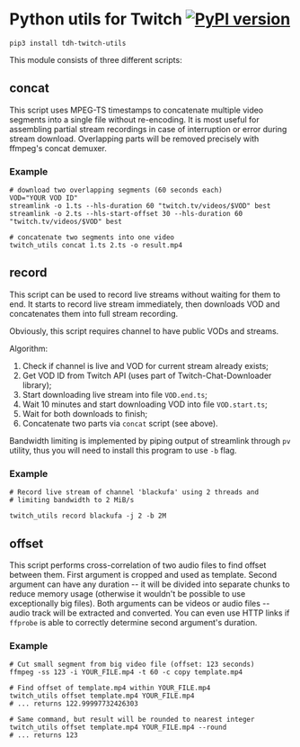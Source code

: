 # Python utils for Twitch [![PyPI version](https://badge.fury.io/py/tdh-twitch-utils.svg)](https://badge.fury.io/py/tdh-twitch-utils)

```
pip3 install tdh-twitch-utils
```

This module consists of three different scripts:

## concat

This script uses MPEG-TS timestamps to concatenate multiple
video segments into a single file without re-encoding. It is
most useful for assembling partial stream recordings in case
of interruption or error during stream download. Overlapping
parts will be removed precisely with ffmpeg's concat demuxer.

### Example

```
# download two overlapping segments (60 seconds each)
VOD="YOUR VOD ID"
streamlink -o 1.ts --hls-duration 60 "twitch.tv/videos/$VOD" best
streamlink -o 2.ts --hls-start-offset 30 --hls-duration 60 "twitch.tv/videos/$VOD" best

# concatenate two segments into one video
twitch_utils concat 1.ts 2.ts -o result.mp4
```

## record

This script can be used to record live streams without waiting
for them to end. It starts to record live stream immediately,
then downloads VOD and concatenates them into full stream recording.

Obviously, this script requires channel to have public VODs and streams.

Algorithm:
1. Check if channel is live and VOD for current stream already exists;
2. Get VOD ID from Twitch API (uses part of Twitch-Chat-Downloader library);
3. Start downloading live stream into file `VOD.end.ts`;
4. Wait 10 minutes and start downloading VOD into file `VOD.start.ts`;
5. Wait for both downloads to finish;
6. Concatenate two parts via `concat` script (see above).

Bandwidth limiting is implemented by piping output of streamlink
through `pv` utility, thus you will need to install this program
to use `-b` flag.

### Example

```
# Record live stream of channel 'blackufa' using 2 threads and
# limiting bandwidth to 2 MiB/s

twitch_utils record blackufa -j 2 -b 2M 
```

## offset

This script performs cross-correlation of two audio files to find
offset between them. First argument is cropped and used as template.
Second argument can have any duration -- it will be divided into
separate chunks to reduce memory usage (otherwise it wouldn't be
possible to use exceptionally big files). Both arguments can be
videos or audio files -- audio track will be extracted and converted.
You can even use HTTP links if `ffprobe` is able to correctly determine
second argument's duration.

### Example

```
# Cut small segment from big video file (offset: 123 seconds)
ffmpeg -ss 123 -i YOUR_FILE.mp4 -t 60 -c copy template.mp4

# Find offset of template.mp4 within YOUR_FILE.mp4
twitch_utils offset template.mp4 YOUR_FILE.mp4
# ... returns 122.99997732426303

# Same command, but result will be rounded to nearest integer
twitch_utils offset template.mp4 YOUR_FILE.mp4 --round
# ... returns 123
```
